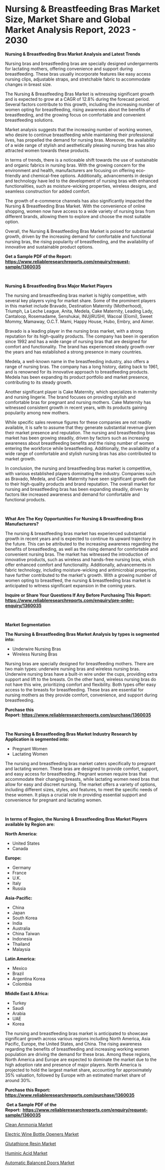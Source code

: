 <p><h1>Nursing & Breastfeeding Bras Market Size, Market Share and Global Market Analysis Report, 2023 - 2030</h1></p><p><strong>Nursing & Breastfeeding Bras Market Analysis and Latest Trends</strong></p>
<p><p>Nursing bras and breastfeeding bras are specially designed undergarments for lactating mothers, offering convenience and support during breastfeeding. These bras usually incorporate features like easy access nursing clips, adjustable straps, and stretchable fabric to accommodate changes in breast size.</p><p>The Nursing & Breastfeeding Bras Market is witnessing significant growth and is expected to grow at a CAGR of 12.8% during the forecast period. Several factors contribute to this growth, including the increasing number of women opting for breastfeeding, rising awareness about the benefits of breastfeeding, and the growing focus on comfortable and convenient breastfeeding solutions.</p><p>Market analysis suggests that the increasing number of working women, who desire to continue breastfeeding while maintaining their professional lives, has propelled the demand for nursing bras. Moreover, the availability of a wide range of stylish and aesthetically pleasing nursing bras has also attracted women towards these products.</p><p>In terms of trends, there is a noticeable shift towards the use of sustainable and organic fabrics in nursing bras. With the growing concern for the environment and health, manufacturers are focusing on offering eco-friendly and chemical-free options. Additionally, advancements in design and technology have led to the development of nursing bras with enhanced functionalities, such as moisture-wicking properties, wireless designs, and seamless construction for added comfort.</p><p>The growth of e-commerce channels has also significantly impacted the Nursing & Breastfeeding Bras Market. With the convenience of online shopping, women now have access to a wide variety of nursing bras from different brands, allowing them to explore and choose the most suitable option.</p><p>Overall, the Nursing & Breastfeeding Bras Market is poised for substantial growth, driven by the increasing demand for comfortable and functional nursing bras, the rising popularity of breastfeeding, and the availability of innovative and sustainable product options.</p></p>
<p><strong>Get a Sample PDF of the Report:&nbsp; <a href="https://www.reliableresearchreports.com/enquiry/request-sample/1360035">https://www.reliableresearchreports.com/enquiry/request-sample/1360035</a></strong></p>
<p>&nbsp;</p>
<p><strong>Nursing & Breastfeeding Bras Major Market Players</strong></p>
<p><p>The nursing and breastfeeding bras market is highly competitive, with several key players vying for market share. Some of the prominent players in this market include Bravado, Destination Maternity (Motherhood), Triumph, La Leche League, Anita, Medela, Cake Maternity, Leading Lady, Cantaloop, Rosemadame, Senshukai, INUjIRUSHI, Wacoal (Elomi), Sweet Mommy, Mamaway, O.C.T. Mami, Happy House, Hubo, Embry, and Aimer.</p><p>Bravado is a leading player in the nursing bras market, with a strong reputation for its high-quality products. The company has been in operation since 1992 and has a wide range of nursing bras that are designed for comfort and functionality. The brand has experienced steady growth over the years and has established a strong presence in many countries.</p><p>Medela, a well-known name in the breastfeeding industry, also offers a range of nursing bras. The company has a long history, dating back to 1961, and is renowned for its innovative approach to breastfeeding products. Medela has been expanding its product portfolio and market presence, contributing to its steady growth.</p><p>Another significant player is Cake Maternity, which specializes in maternity and nursing lingerie. The brand focuses on providing stylish and comfortable bras for pregnant and nursing mothers. Cake Maternity has witnessed consistent growth in recent years, with its products gaining popularity among new mothers.</p><p>While specific sales revenue figures for these companies are not readily available, it is safe to assume that they generate substantial revenue given their market presence and reputation. The nursing and breastfeeding bras market has been growing steadily, driven by factors such as increasing awareness about breastfeeding benefits and the rising number of women entering the workforce while breastfeeding. Additionally, the availability of a wide range of comfortable and stylish nursing bras has also contributed to market growth.</p><p>In conclusion, the nursing and breastfeeding bras market is competitive, with various established players dominating the industry. Companies such as Bravado, Medela, and Cake Maternity have seen significant growth due to their high-quality products and brand reputation. The overall market for nursing and breastfeeding bras has been expanding steadily, driven by factors like increased awareness and demand for comfortable and functional products.</p></p>
<p>&nbsp;</p>
<p><strong>What Are The Key Opportunities For Nursing & Breastfeeding Bras Manufacturers?</strong></p>
<p><p>The nursing & breastfeeding bras market has experienced substantial growth in recent years and is expected to continue its upward trajectory in the future. This can be attributed to the increasing awareness regarding the benefits of breastfeeding, as well as the rising demand for comfortable and convenient nursing bras. The market has witnessed the introduction of innovative products, such as wireless and hands-free nursing bras, which offer enhanced comfort and functionality. Additionally, advancements in fabric technology, including moisture-wicking and antimicrobial properties, have further contributed to the market's growth. With a growing number of women opting to breastfeed, the nursing & breastfeeding bras market is anticipated to witness significant expansion in the coming years.</p></p>
<p><strong>Inquire or Share Your Questions If Any Before Purchasing This Report: <a href="https://www.reliableresearchreports.com/enquiry/pre-order-enquiry/1360035">https://www.reliableresearchreports.com/enquiry/pre-order-enquiry/1360035</a></strong></p>
<p>&nbsp;</p>
<p><strong>Market Segmentation</strong></p>
<p><strong>The Nursing & Breastfeeding Bras Market Analysis by types is segmented into:</strong></p>
<p><ul><li>Underwire Nursing Bras</li><li>Wireless Nursing Bras</li></ul></p>
<p><p>Nursing bras are specially designed for breastfeeding mothers. There are two main types: underwire nursing bras and wireless nursing bras. Underwire nursing bras have a built-in wire under the cups, providing extra support and lift to the breasts. On the other hand, wireless nursing bras do not have this wire, prioritizing comfort and flexibility. Both types offer easy access to the breasts for breastfeeding. These bras are essential for nursing mothers as they provide comfort, convenience, and support during breastfeeding.</p></p>
<p><strong>Purchase this Report:&nbsp;<a href="https://www.reliableresearchreports.com/purchase/1360035">https://www.reliableresearchreports.com/purchase/1360035</a></strong></p>
<p>&nbsp;</p>
<p><strong>The Nursing & Breastfeeding Bras Market Industry Research by Application is segmented into:</strong></p>
<p><ul><li>Pregnant Women</li><li>Lactating Women</li></ul></p>
<p><p>The nursing and breastfeeding bras market caters specifically to pregnant and lactating women. These bras are designed to provide comfort, support, and easy access for breastfeeding. Pregnant women require bras that accommodate their changing breasts, while lactating women need bras that allow for easy and discreet nursing. The market offers a variety of options, including different sizes, styles, and features, to meet the specific needs of these women. It plays a crucial role in providing essential support and convenience for pregnant and lactating women.</p></p>
<p>&nbsp;</p>
<p><strong>In terms of Region, the Nursing & Breastfeeding Bras Market Players available by Region are:</strong></p>
<p>
    <p> <strong> North America: </strong>
        <ul>
            <li>United States</li>
            <li>Canada</li>
        </ul>
        </p> 
    <p> <strong> Europe: </strong>
        <ul>
            <li>Germany</li>
            <li>France</li>
            <li>U.K.</li>
            <li>Italy</li>
            <li>Russia</li>
        </ul>
        </p> 
    <p> <strong> Asia-Pacific: </strong>
        <ul>
            <li>China</li>
            <li>Japan</li>
            <li>South Korea</li>
            <li>India</li>
            <li>Australia</li>
            <li>China Taiwan</li>
            <li>Indonesia</li>
            <li>Thailand</li>
            <li>Malaysia</li>
        </ul>
        </p> 
    <p> <strong> Latin America: </strong>
        <ul>
            <li>Mexico</li>
            <li>Brazil</li>
            <li>Argentina Korea</li>
            <li>Colombia</li>
        </ul>
        </p> 
    <p> <strong> Middle East & Africa: </strong>
        <ul>
            <li>Turkey</li>
            <li>Saudi</li>
            <li>Arabia</li>
            <li>UAE</li>
            <li>Korea</li>
        </ul>
    </p>
    </p>
<p><p>The nursing and breastfeeding bras market is anticipated to showcase significant growth across various regions including North America, Asia Pacific, Europe, the United States, and China. The rising awareness regarding the benefits of breastfeeding and increasing working women population are driving the demand for these bras. Among these regions, North America and Europe are expected to dominate the market due to the high adoption rate and presence of major players. North America is projected to hold the largest market share, accounting for approximately 35% valuation, followed by Europe with an estimated market share of around 30%.</p></p>
<p><strong>Purchase this Report: <a href="https://www.reliableresearchreports.com/purchase/1360035">https://www.reliableresearchreports.com/purchase/1360035</a></strong></p>
<p>&nbsp;<strong>Get a Sample PDF of the Report:&nbsp;&nbsp;<a href="https://www.reliableresearchreports.com/enquiry/request-sample/1360035">https://www.reliableresearchreports.com/enquiry/request-sample/1360035</a></strong></p>
<p><strong></strong></p>
<p><p><a href="https://www.linkedin.com/pulse/clean-ammonia-market-size-share-amp-trends-analysis-report-2rmhe/">Clean Ammonia Market</a></p><p><a href="https://medium.com/@jackyhammes/electric-wine-bottle-openers-market-size-growth-forecast-2023-2030-2f896a7c3c40">Electric Wine Bottle Openers Market</a></p><p><a href="https://www.linkedin.com/pulse/glutathione-resin-market-size-share-amp-trends-analysis-e07me/">Glutathione Resin Market</a></p><p><a href="https://www.linkedin.com/pulse/huminic-acid-market-size-2023-2030-global-industrial-analysis-zdzge/">Huminic Acid Market</a></p><p><a href="https://medium.com/@malliekozey2023/automatic-balanced-doors-market-size-growth-forecast-2023-2030-289ee0665d85">Automatic Balanced Doors Market</a></p></p>